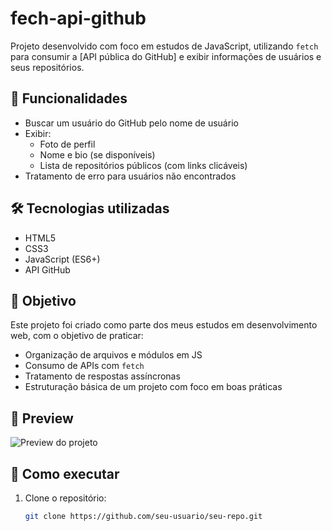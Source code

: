 # fech-api-github
Projeto desenvolvido com foco em estudos de JavaScript, utilizando `fetch` para consumir a [API pública do GitHub] e exibir informações de usuários e seus repositórios.

## 📌 Funcionalidades

- Buscar um usuário do GitHub pelo nome de usuário
- Exibir:
  - Foto de perfil
  - Nome e bio (se disponíveis)
  - Lista de repositórios públicos (com links clicáveis)
- Tratamento de erro para usuários não encontrados

## 🛠️ Tecnologias utilizadas

- HTML5
- CSS3
- JavaScript (ES6+)
- API GitHub

## 🎯 Objetivo

Este projeto foi criado como parte dos meus estudos em desenvolvimento web, com o objetivo de praticar:

- Organização de arquivos e módulos em JS
- Consumo de APIs com `fetch`
- Tratamento de respostas assíncronas
- Estruturação básica de um projeto com foco em boas práticas

## 📸 Preview

![Preview do projeto](./assets/preview.gif)


## 🚀 Como executar

1. Clone o repositório:
   ```bash
   git clone https://github.com/seu-usuario/seu-repo.git
